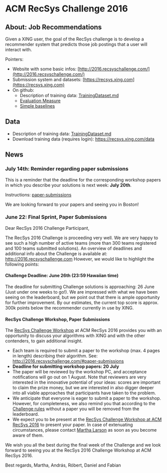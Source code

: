 ACM RecSys Challenge 2016
=========================

About: Job Recommendations 
--------------------------

Given a XING user, the goal of the RecSys challenge is to develop a recommender system that predicts 
those job postings that a user will interact with. 

Pointers: 

- Website with some basic infos: [http://2016.recsyschallenge.com/](http://2016.recsyschallenge.com/)
- Submission system and datasets: [https://recsys.xing.com](https://recsys.xing.com)
- On github: 
  + Description of training data: [TrainingDataset.md](TrainingDataset.md)
  + [Evaluation Measure](EvaluationMeasure.md)
  + [Simple baselines](Baselines.md)

Data 
----

- Description of training data: [TrainingDataset.md](TrainingDataset.md)
- Download training data (requires login): https://recsys.xing.com/data

News
-----

### July 14th: Reminder regarding paper submissions

This is a reminder that the deadline for the corresponding workshop 
papers in which you describe your solutions is next week: **July 20th**.

Instructions: [paper-submissions](http://2016.recsyschallenge.com/#paper-submissions)

We are looking forward to your papers and seeing you in Boston! 


### June 22: Final Sprint, Paper Submissions

Dear RecSys 2016 Challenge Participant, 

The RecSys 2016 Challenge is proceeding very well. We are very happy to see such a high number of active teams (more than 300 teams registered and 100 teams submitted solutions). 
An overview of deadlines and additional info about the Challenge is available at: http://2016.recsyschallenge.com However, we would like to highlight the following points:

#### Challenge Deadline: June 26th (23:59 Hawaiian time)

The deadline for submitting Challenge solutions is approaching: 26 June (Just under one weeks to go!). We are impressed with what we have been seeing on the leaderboard, but we point out that there is ample opportunity for further improvement. By our estimates, the current top score is approx. 300k points below the recommender currently in use by XING.

#### RecSys Challenge Workshop, Paper Submissions

The [RecSys Challenge Workshop](https://recsys.acm.org/recsys16/challenge-workshop) at ACM RecSys 2016 provides you with an opportunity to discuss your algorithms with XING and with the other contenders, to gain additional insight. 

- Each team is required to submit a paper to the workshop  (max. 4 pages in length) describing their algorithm. See: http://2016.recsyschallenge.com/#paper-submissions 
- **Deadline for submitting workshop papers: 20 July**
- The paper will be reviewed by the workshop PC, and acceptance notifications will go out on 1 August. Note that reviewers are very interested in the innovative potential of your ideas: scores are important to claim the prize money, but we are interested in also digger deeper into all viable approaches that participants have taken to the problem.
- We anticipate that everyone is eager to submit a paper to the workshop. However, for completeness, we also remind you that according to the [Challenge rules](https://recsys.xing.com/rules) without a paper you will be removed from the leaderboard.
- We expect you to be present at the [RecSys Challenge Workshop at ACM RecSys 2016](https://recsys.acm.org/recsys16/challenge-workshop) to present your paper. In case of extenuating circumstances, please contact [Martha Larson](http://homepage.tudelft.nl/q22t4/) as soon as you become aware of them.

We wish you all the best during the final week of the Challenge and we look forward to seeing you at the RecSys 2016 Challenge Workshop at ACM RecSys 2016.

Best regards,
Martha, András, Róbert, Daniel and Fabian

